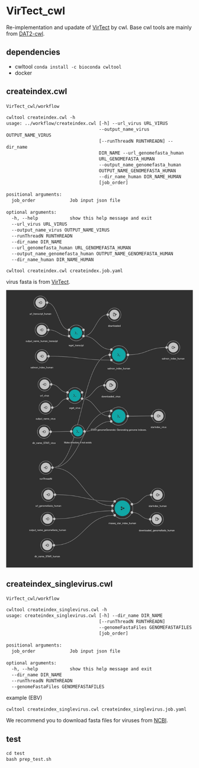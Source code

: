 # VirTect_cwl

Re-implementation and upadate of [VirTect](https://github.com/WGLab/VirTect) by cwl. Base cwl tools are mainly from [DAT2-cwl](https://github.com/pitagora-network/DAT2-cwl/tree/develop).

## dependencies

- cwltool `conda install -c bioconda cwltool`
- docker

## createindex.cwl

`VirTect_cwl/workflow`

```
cwltool createindex.cwl -h
usage: ../workflow/createindex.cwl [-h] --url_virus URL_VIRUS
                                   --output_name_virus OUTPUT_NAME_VIRUS
                                   [--runThreadN RUNTHREADN] --dir_name
                                   DIR_NAME --url_genomefasta_human
                                   URL_GENOMEFASTA_HUMAN
                                   --output_name_genomefasta_human
                                   OUTPUT_NAME_GENOMEFASTA_HUMAN
                                   --dir_name_human DIR_NAME_HUMAN
                                   [job_order]

positional arguments:
  job_order             Job input json file

optional arguments:
  -h, --help            show this help message and exit
  --url_virus URL_VIRUS
  --output_name_virus OUTPUT_NAME_VIRUS
  --runThreadN RUNTHREADN
  --dir_name DIR_NAME
  --url_genomefasta_human URL_GENOMEFASTA_HUMAN
  --output_name_genomefasta_human OUTPUT_NAME_GENOMEFASTA_HUMAN
  --dir_name_human DIR_NAME_HUMAN
```

```
cwltool createindex.cwl createindex.job.yaml
```

virus fasta is from [VirTect](https://github.com/WGLab/VirTect).

![img_createindex.cwl](img/createindex.jpg)

## createindex_singlevirus.cwl

`VirTect_cwl/workflow`

```
cwltool createindex_singlevirus.cwl -h
usage: createindex_singlevirus.cwl [-h] --dir_name DIR_NAME
                                   [--runThreadN RUNTHREADN]
                                   --genomeFastaFiles GENOMEFASTAFILES
                                   [job_order]

positional arguments:
  job_order             Job input json file

optional arguments:
  -h, --help            show this help message and exit
  --dir_name DIR_NAME
  --runThreadN RUNTHREADN
  --genomeFastaFiles GENOMEFASTAFILES
```

example (EBV)

```
cwltool createindex_singlevirus.cwl createindex_singlevirus.job.yaml
```

We recommend you to download fasta files for viruses from [NCBI](https://www.ncbi.nlm.nih.gov/nuccore/NC_007605.1?report=fasta).

## test

```
cd test
bash prep_test.sh
```